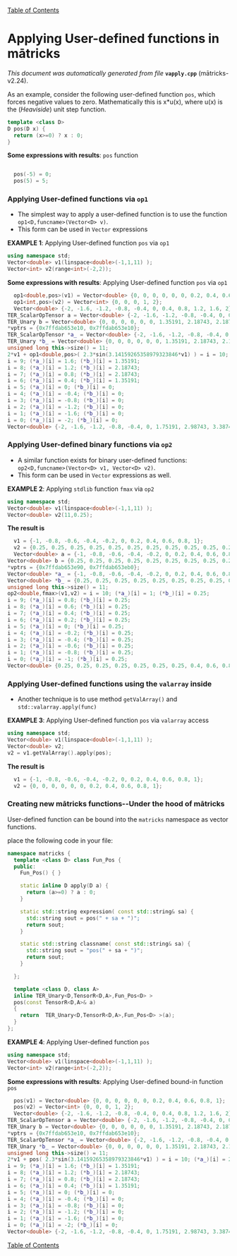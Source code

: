 
[Table of Contents](README.md)


# Applying User-defined functions in mātricks
_This document was automatically generated from file_ **`vapply.cpp`** (mātricks-v2.24).

As an example, consider the following user-defined function `pos`, which forces negative values to zero.  Mathematically this is x*u(x), where u(x) is the (_Heaviside_) unit step function. 

```C++
template <class D> 
D pos(D x) {
  return (x>=0) ? x : 0;
}
```

**Some expressions with results**: `pos` function
```C++

  pos(-5) = 0; 
  pos(5) = 5; 
```


### Applying User-defined functions via `op1`

* The simplest way to apply a user-defined function is to use the function `op1<D,funcname>(Vector<D> v)`.
* This form can be used in `Vector` expressions

**EXAMPLE 1**: Applying User-defined function `pos` via `op1`

```C++
using namespace std;
Vector<double> v1(linspace<double>(-1,1,11) );
Vector<int> v2(range<int>(-2,2));
```

**Some expressions with results**: Applying User-defined function `pos` via `op1`
```C++
  op1<double,pos>(v1) = Vector<double> {0, 0, 0, 0, 0, 0, 0.2, 0.4, 0.6, 0.8, 1}; 
  op1<int,pos>(v2) = Vector<int> {0, 0, 0, 1, 2}; 
  Vector<double> {-2, -1.6, -1.2, -0.8, -0.4, 0, 0.4, 0.8, 1.2, 1.6, 2}+Vector<double> {0, 0, 0, 0, 0, 0, 1.35191, 2.18743, 2.18743, 1.35191, 2.81669e-16}...
TER_ScalarOpTensor a = Vector<double> {-2, -1.6, -1.2, -0.8, -0.4, 0, 0.4, 0.8, 1.2, 1.6, 2}; 
TER_Unary b = Vector<double> {0, 0, 0, 0, 0, 0, 1.35191, 2.18743, 2.18743, 1.35191, 2.81669e-16}; 
*vptrs = {0x7ffdab653e10, 0x7ffdab653e10}; 
TER_ScalarOpTensor *a_ = Vector<double> {-2, -1.6, -1.2, -0.8, -0.4, 0, 0.4, 0.8, 1.2, 1.6, 2}; 
TER_Unary *b_ = Vector<double> {0, 0, 0, 0, 0, 0, 1.35191, 2.18743, 2.18743, 1.35191, 2.81669e-16}; 
unsigned long this->size() = 11; 
2*v1 + op1<double,pos>( 2.3*sin(3.14159265358979323846*v1) ) = i = 10; (*a_)[i] = 2; (*b_)[i] = 2.81669e-16; 
i = 9; (*a_)[i] = 1.6; (*b_)[i] = 1.35191; 
i = 8; (*a_)[i] = 1.2; (*b_)[i] = 2.18743; 
i = 7; (*a_)[i] = 0.8; (*b_)[i] = 2.18743; 
i = 6; (*a_)[i] = 0.4; (*b_)[i] = 1.35191; 
i = 5; (*a_)[i] = 0; (*b_)[i] = 0; 
i = 4; (*a_)[i] = -0.4; (*b_)[i] = 0; 
i = 3; (*a_)[i] = -0.8; (*b_)[i] = 0; 
i = 2; (*a_)[i] = -1.2; (*b_)[i] = 0; 
i = 1; (*a_)[i] = -1.6; (*b_)[i] = 0; 
i = 0; (*a_)[i] = -2; (*b_)[i] = 0; 
Vector<double> {-2, -1.6, -1.2, -0.8, -0.4, 0, 1.75191, 2.98743, 3.38743, 2.95191, 2}; 
```


### Applying User-defined binary functions via `op2`

* A similar function exists for binary user-defined functions: `op2<D,funcname>(Vector<D> v1, Vector<D> v2)`.
* This form can be used in `Vector` expressions as well.

**EXAMPLE 2**: Applying `stdlib` function `fmax` via `op2`
```C++
using namespace std;
Vector<double> v1(linspace<double>(-1,1,11) );
Vector<double> v2(11,0.25);
```

**The result is**
```C++
  v1 = {-1, -0.8, -0.6, -0.4, -0.2, 0, 0.2, 0.4, 0.6, 0.8, 1}; 
  v2 = {0.25, 0.25, 0.25, 0.25, 0.25, 0.25, 0.25, 0.25, 0.25, 0.25, 0.25}; 
  Vector<double> a = {-1, -0.8, -0.6, -0.4, -0.2, 0, 0.2, 0.4, 0.6, 0.8, 1}; 
Vector<double> b = {0.25, 0.25, 0.25, 0.25, 0.25, 0.25, 0.25, 0.25, 0.25, 0.25, 0.25}; 
*vptrs = {0x7ffdab653e90, 0x7ffdab653eb0}; 
Vector<double> *a_ = {-1, -0.8, -0.6, -0.4, -0.2, 0, 0.2, 0.4, 0.6, 0.8, 1}; 
Vector<double> *b_ = {0.25, 0.25, 0.25, 0.25, 0.25, 0.25, 0.25, 0.25, 0.25, 0.25, 0.25}; 
unsigned long this->size() = 11; 
op2<double,fmax>(v1,v2) = i = 10; (*a_)[i] = 1; (*b_)[i] = 0.25; 
i = 9; (*a_)[i] = 0.8; (*b_)[i] = 0.25; 
i = 8; (*a_)[i] = 0.6; (*b_)[i] = 0.25; 
i = 7; (*a_)[i] = 0.4; (*b_)[i] = 0.25; 
i = 6; (*a_)[i] = 0.2; (*b_)[i] = 0.25; 
i = 5; (*a_)[i] = 0; (*b_)[i] = 0.25; 
i = 4; (*a_)[i] = -0.2; (*b_)[i] = 0.25; 
i = 3; (*a_)[i] = -0.4; (*b_)[i] = 0.25; 
i = 2; (*a_)[i] = -0.6; (*b_)[i] = 0.25; 
i = 1; (*a_)[i] = -0.8; (*b_)[i] = 0.25; 
i = 0; (*a_)[i] = -1; (*b_)[i] = 0.25; 
Vector<double> {0.25, 0.25, 0.25, 0.25, 0.25, 0.25, 0.25, 0.4, 0.6, 0.8, 1}; 
```

### Applying User-defined functions using the `valarray` inside
* Another technique is to use method `getValArray()` and `std::valarray.apply(func)`

**EXAMPLE 3**: Applying User-defined function `pos` via `valarray` access
```C++
using namespace std;
Vector<double> v1(linspace<double>(-1,1,11) );
Vector<double> v2;
v2 = v1.getValArray().apply(pos);
```

**The result is**
```C++
  v1 = {-1, -0.8, -0.6, -0.4, -0.2, 0, 0.2, 0.4, 0.6, 0.8, 1}; 
  v2 = {0, 0, 0, 0, 0, 0, 0.2, 0.4, 0.6, 0.8, 1}; 
```



### Creating new mātricks functions--Under the hood of mātricks

User-defined function can be bound into the `matricks` namespace as vector functions.

place the following code in your file:
```C++
namespace matricks { 
  template <class D> class Fun_Pos {
  public:
    Fun_Pos() { }

    static inline D apply(D a) { 
      return (a>=0) ? a : 0; 
    }

    static std::string expression( const std::string& sa) {
      std::string sout = pos(" + sa + ")";
      return sout;
    }

    static std::string classname( const std::string& sa) {
      std::string sout = "pos(" + sa + ")";
      return sout;
    }

  };

  template <class D, class A> 
  inline TER_Unary<D,TensorR<D,A>,Fun_Pos<D> > 
  pos(const TensorR<D,A>& a)
  {
    return  TER_Unary<D,TensorR<D,A>,Fun_Pos<D> >(a);
  }
};

```
**EXAMPLE 4**: Applying User-defined function `pos`
```C++
using namespace std;
Vector<double> v1(linspace<double>(-1,1,11) );
Vector<int> v2(range<int>(-2,2));
```

**Some expressions with results**: Applying User-defined bound-in function `pos` 
```C++
  pos(v1) = Vector<double> {0, 0, 0, 0, 0, 0, 0.2, 0.4, 0.6, 0.8, 1}; 
  pos(v2) = Vector<int> {0, 0, 0, 1, 2}; 
  Vector<double> {-2, -1.6, -1.2, -0.8, -0.4, 0, 0.4, 0.8, 1.2, 1.6, 2}+Vector<double> {0, 0, 0, 0, 0, 0, 1.35191, 2.18743, 2.18743, 1.35191, 2.81669e-16}...
TER_ScalarOpTensor a = Vector<double> {-2, -1.6, -1.2, -0.8, -0.4, 0, 0.4, 0.8, 1.2, 1.6, 2}; 
TER_Unary b = Vector<double> {0, 0, 0, 0, 0, 0, 1.35191, 2.18743, 2.18743, 1.35191, 2.81669e-16}; 
*vptrs = {0x7ffdab653e10, 0x7ffdab653e10}; 
TER_ScalarOpTensor *a_ = Vector<double> {-2, -1.6, -1.2, -0.8, -0.4, 0, 0.4, 0.8, 1.2, 1.6, 2}; 
TER_Unary *b_ = Vector<double> {0, 0, 0, 0, 0, 0, 1.35191, 2.18743, 2.18743, 1.35191, 2.81669e-16}; 
unsigned long this->size() = 11; 
2*v1 + pos( 2.3*sin(3.14159265358979323846*v1) ) = i = 10; (*a_)[i] = 2; (*b_)[i] = 2.81669e-16; 
i = 9; (*a_)[i] = 1.6; (*b_)[i] = 1.35191; 
i = 8; (*a_)[i] = 1.2; (*b_)[i] = 2.18743; 
i = 7; (*a_)[i] = 0.8; (*b_)[i] = 2.18743; 
i = 6; (*a_)[i] = 0.4; (*b_)[i] = 1.35191; 
i = 5; (*a_)[i] = 0; (*b_)[i] = 0; 
i = 4; (*a_)[i] = -0.4; (*b_)[i] = 0; 
i = 3; (*a_)[i] = -0.8; (*b_)[i] = 0; 
i = 2; (*a_)[i] = -1.2; (*b_)[i] = 0; 
i = 1; (*a_)[i] = -1.6; (*b_)[i] = 0; 
i = 0; (*a_)[i] = -2; (*b_)[i] = 0; 
Vector<double> {-2, -1.6, -1.2, -0.8, -0.4, 0, 1.75191, 2.98743, 3.38743, 2.95191, 2}; 
```


[Table of Contents](README.md)
